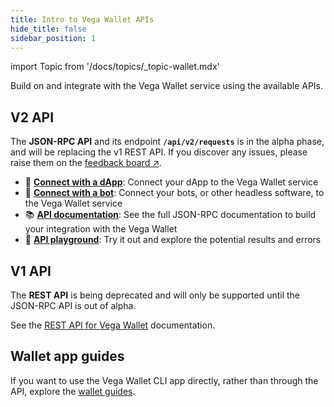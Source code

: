```yaml
---
title: Intro to Vega Wallet APIs
hide_title: false
sidebar_position: 1
---
```


import Topic from '/docs/topics/_topic-wallet.mdx'

<Topic />

Build on and integrate with the Vega Wallet service using the available APIs.

## V2 API
The **JSON-RPC API** and its endpoint **`/api/v2/requests`** is in the alpha phase, and will be replacing the v1 REST API. If you discover any issues, please raise them on the [feedback board ↗](https://github.com/vegaprotocol/feedback/discussions).

* 🧩 **[Connect with a dApp](./vega-wallet/v2-api/get-started#connect-with-dapps)**: Connect your dApp to the Vega Wallet service
* 🤖 **[Connect with a bot](./vega-wallet/v2-api/get-started#connect-with-bots)**: Connect your bots, or other headless software, to the Vega Wallet service
* 📚 **[API documentation](./vega-wallet/v2-api/openrpc)**: See the full JSON-RPC documentation to build your integration with the Vega Wallet
* 🛝 **[API playground](./vega-wallet/v2-api/openrpc-api-playground)**: Try it out and explore the potential results and errors
  
## V1 API
The **REST API** is being deprecated and will only be supported until the JSON-RPC API is out of alpha. 

See the [REST API for Vega Wallet](./vega-wallet/v1-api) documentation.

## Wallet app guides 
If you want to use the Vega Wallet CLI app directly, rather than through the API, explore the [wallet guides](../../tools/vega-wallet/cli-wallet/index.md). 
